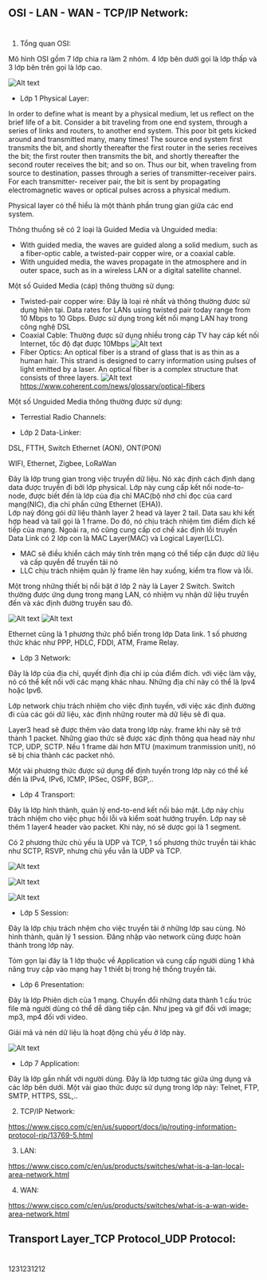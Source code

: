 ## OSI - LAN - WAN - TCP/IP Network:
#
1. Tổng quan OSI:

Mô hình OSI gồm 7 lớp chia ra làm 2 nhóm. 4 lớp bên dưới gọi là lớp thấp và 3 lớp bên trên gọi là lớp cao.

![Alt text](image-1.png)

* Lớp 1 Physical Layer:

In order to define what is meant by a physical medium, let us reflect on the brief life of a bit. Consider a
bit traveling from one end system, through a series of links and routers, to another end system. This
poor bit gets kicked around and transmitted many, many times! The source end system first transmits
the bit, and shortly thereafter the first router in the series receives the bit; the first router then transmits
the bit, and shortly thereafter the second router receives the bit; and so on. Thus our bit, when traveling
from source to destination, passes through a series of transmitter-receiver pairs. For each transmitter-
receiver pair, the bit is sent by propagating electromagnetic waves or optical pulses across a physical
medium.

Physical layer có thể hiểu là một thành phần trung gian giữa các end system.

Thông thuồng sẽ có 2 loại là Guided Media và Unguided media:
* With guided
media, the waves are guided along a solid medium, such as a fiber-optic cable, a twisted-pair copper
wire, or a coaxial cable. 
* With unguided media, the waves propagate in the atmosphere and in outer
space, such as in a wireless LAN or a digital satellite channel.

Một số Guided Media (cáp) thông thường sử dụng:
* Twisted-pair copper wire: Đây là loại rẻ nhất và thông thường đươc sử dụng hiện tại. Data rates for
LANs using twisted pair today range from 10 Mbps to 10 Gbps. Được sử dụng trong kết nối mạng LAN hay trong công nghệ DSL 
* Coaxial Cable: Thường được sử dụng nhiều trong cáp TV hay cáp kết nối Internet, tốc độ đạt được 10Mbps
![Alt text](image-12.png)
* Fiber Optics: An optical fiber is a strand of glass that is as thin as a human hair. This strand is designed to carry information using pulses of light emitted by a laser. An optical fiber is a complex structure that consists of three layers.
![Alt text](image-13.png)
https://www.coherent.com/news/glossary/optical-fibers

Một số Unguided Media thông thường được sử dụng:

* Terrestial Radio Channels: 






* Lớp 2 Data-Linker:

DSL, FTTH, Switch Ethernet (AON), ONT(PON)

WIFI, Ethernet, Zigbee, LoRaWan

Đây là lớp trung gian trong việc truyền dữ liệu. Nó xác định cách định dạng data được truyền đi bởi lớp physical. Lớp này cung cấp kết nối node-to-node, được biết đến là lớp của địa chỉ MAC(bộ nhớ chỉ đọc của card mạng(NIC), địa chỉ phần cứng Ethernet (EHA)). <br>
Lớp naỳ đóng gói dữ liệu thành layer 2 head và layer 2 tail. Data sau khi kết hợp head và  tail gọi là 1 frame. Do đó, nó chịu trách nhiệm tìm điểm đích kế tiếp của mạng. Ngoài ra, nó cũng cung cấp cơ chế xác định lỗi truyền <br>
Data Link có 2 lớp con là MAC Layer(MAC) và Logical Layer(LLC).
* MAC sẽ điều khiển cách máy tính trên mạng có thể tiếp cận được dữ liệu và cấp quyền để truyền tải nó
* LLC chịu trách nhiệm quản lý frame lên hay xuống, kiểm tra flow và lỗi.

Một trong những thiết bị nổi bật ở lớp 2 này là Layer 2 Switch. Switch thường được ứng dụng trong mạng LAN, có nhiệm vụ nhận dữ liệu truyền đến và xác định đường truyền sau đó.

![Alt text](image-4.png)
![Alt text](image-5.png)


Ethernet cũng là 1 phương thức phổ biến trong lớp Data link. 1 số phương thức khác như PPP, HDLC, FDDI, ATM, Frame Relay.

* Lớp 3 Network:

Đây là lớp của địa chỉ, quyết định địa chỉ ip của điểm đích. với việc làm vậy, nó có thể kết nối với các mạng khác nhau. Những địa chỉ này có thể là Ipv4 hoặc Ipv6.

Lớp network chịu trách nhiệm cho việc định tuyến, với việc xác định đường đi của các gói dữ liệu, xác định những router mà dữ liệu sẽ đi qua. 

Layer3 head sẽ được thêm vào data trong lớp này. frame khi này sẽ trở thành 1 packet. Những giao thức sẽ được xác định thông qua head này như TCP, UDP, SCTP. Nếu 1 frame dài hơn MTU (maximum tranmission unit), nó sẽ bị chia thành các packet nhỏ. 

Một vài phương thức được sử dụng để định tuyến trong lớp này có thể kể đến là IPv4, IPv6, ICMP, IPSec, OSPF, BGP,..

* Lớp 4 Transport: 

Đây là lớp hình thành, quản lý end-to-end kết nối bảo mật. Lớp này chịu trách nhiệm cho việc phục hồi lỗi và kiểm soát hướng truyền. Lớp nay sẽ thêm 1 layer4 header vào packet. Khi này, nó sẽ dược gọi là 1 segment.

Có 2 phương thức chủ yếu là UDP và TCP, 1 số phương thức truyền tải khác như SCTP, RSVP, nhưng chủ yếu vẫn là UDP và TCP. 

![Alt text](image-6.png)

![Alt text](image-7.png)

![Alt text](image-8.png)

* Lớp 5 Session:

Đây là lớp chịu trách nhệm cho việc truyền tải ở những lớp sau cùng. Nó hình thành, quản lý 1 session. Đăng nhập vào network cũng được hoàn thành trong lớp này. 

Tóm gọn lại đây là 1 lớp thuộc về Application và cung cấp người dùng 1 khả năng truy cập vào mạng hay 1 thiết bị trong hệ thống truyền tải.

* Lớp 6 Presentation: 

Đây là lớp Phiên dịch của 1 mạng. Chuyển đổi những data thành 1 cấu trúc file mà người dùng có thể dễ dàng tiếp cận. Như jpeg và gif đối với image; mp3, mp4 đối với video. 

Giải mã và nén dữ liệu là hoạt động chủ yếu ở lớp này.

![Alt text](image-9.png)

* Lớp 7 Application:

Đây là lớp gần nhất với người dùng. Đây là lớp tương tác giữa ứng dụng và các lớp bên dưới. Một vài giao thức được sử dụng trong lớp  này: Telnet, FTP, SMTP, HTTPS, SSL,..

2. TCP/IP Network: 


https://www.cisco.com/c/en/us/support/docs/ip/routing-information-protocol-rip/13769-5.html



3. LAN:

https://www.cisco.com/c/en/us/products/switches/what-is-a-lan-local-area-network.html

4. WAN:

https://www.cisco.com/c/en/us/products/switches/what-is-a-wan-wide-area-network.html

## Transport Layer_TCP Protocol_UDP Protocol:
#
1231231212